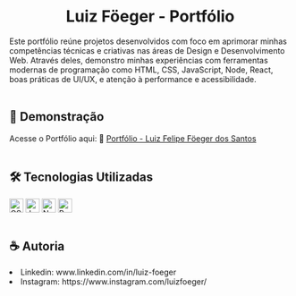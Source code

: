 
<h1 align="center">Luiz Föeger - Portfólio</h1>
Este portfólio reúne projetos desenvolvidos com foco em aprimorar minhas competências técnicas e criativas nas áreas de Design e Desenvolvimento Web. Através deles, demonstro minhas experiências com ferramentas modernas de programação como HTML, CSS, JavaScript, Node, React, boas práticas de UI/UX, e atenção à performance e acessibilidade.

<br>
<br>
<h2>🚀 Demonstração</h2>

Acesse o Portfólio aqui: 🔗 [Portfólio - Luiz Felipe Föeger dos Santos](https://luizfoeger.vercel.app/)
<br>
<br>
<h2>🛠 Tecnologias Utilizadas</h2>
<div>
  <img align="center" alt="CSS" height="25" src="https://img.shields.io/badge/CSS3-1572B6?style=for-the-badge&logo=css3&logoColor=white">
  <img align="center" alt="JavaScript" height="25" src="https://img.shields.io/badge/JavaScript-F7DF1A?style=for-the-badge&logo=JavaScript&logoColor=white">
  <img align="center" alt="NodeJs" height="25" src="https://img.shields.io/badge/Node.js-41AD48?style=for-the-badge&logo=node.js&logoColor=white">
  <img align="center" alt="React" height="25" src="https://img.shields.io/badge/React-0088CC?style=for-the-badge&logo=react&logoColor=white">
</div>

<br>
<h2>☕️ Autoria</h2>

<li>
  Linkedin: www.linkedin.com/in/luiz-foeger
</li>
<li>
  Instagram: https://www.instagram.com/luizfoeger/
</li>


